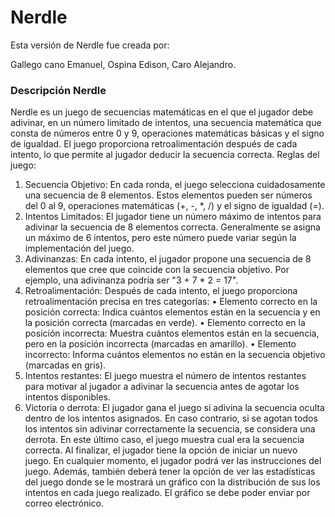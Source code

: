 # Nerdle

Esta versión de Nerdle fue creada por:

Gallego cano Emanuel, Ospina Edison, Caro Alejandro.

### Descripción Nerdle

Nerdle es un juego de secuencias matemáticas en el que el jugador debe adivinar, en un número
limitado de intentos, una secuencia matemática que consta de números entre 0 y 9, operaciones
matemáticas básicas y el signo de igualdad. El juego proporciona retroalimentación después de
cada intento, lo que permite al jugador deducir la secuencia correcta.
Reglas del juego:
1. Secuencia Objetivo: En cada ronda, el juego selecciona cuidadosamente una secuencia de 8
elementos. Estos elementos pueden ser números del 0 al 9, operaciones matemáticas (+, -, *,
/) y el signo de igualdad (=).
2. Intentos Limitados: El jugador tiene un número máximo de intentos para adivinar la secuencia
de 8 elementos correcta. Generalmente se asigna un máximo de 6 intentos, pero este número
puede variar según la implementación del juego.
3. Adivinanzas: En cada intento, el jugador propone una secuencia de 8 elementos que cree que
coincide con la secuencia objetivo. Por ejemplo, una adivinanza podría ser "3 + 7 * 2 = 17".
4. Retroalimentación: Después de cada intento, el juego proporciona retroalimentación precisa
en tres categorías:
• Elemento correcto en la posición correcta: Indica cuántos elementos están en la
secuencia y en la posición correcta (marcadas en verde).
• Elemento correcto en la posición incorrecta: Muestra cuántos elementos están en la
secuencia, pero en la posición incorrecta (marcadas en amarillo).
• Elemento incorrecto: Informa cuántos elementos no están en la secuencia objetivo
(marcadas en gris).
5. Intentos restantes: El juego muestra el número de intentos restantes para motivar al jugador a
adivinar la secuencia antes de agotar los intentos disponibles.
6. Victoria o derrota: El jugador gana el juego si adivina la secuencia oculta dentro de los intentos
asignados. En caso contrario, si se agotan todos los intentos sin adivinar correctamente la
secuencia, se considera una derrota. En este último caso, el juego muestra cual era la
secuencia correcta.
Al finalizar, el jugador tiene la opción de iniciar un nuevo juego.
En cualquier momento, el jugador podrá ver las instrucciones del juego. Además, también deberá
tener la opción de ver las estadísticas del juego donde se le mostrará un gráfico con la distribución
de sus los intentos en cada juego realizado. El gráfico se debe poder enviar por correo electrónico.